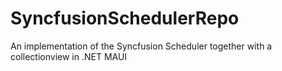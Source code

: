 # SyncfusionSchedulerRepo

An implementation of the Syncfusion Scheduler together with a collectionview in .NET MAUI
